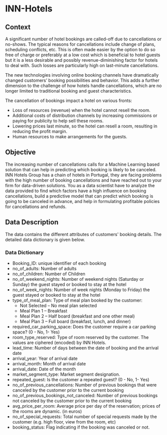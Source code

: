 # INN-Hotels

## Context
A significant number of hotel bookings are called-off due to cancellations or no-shows. The typical reasons for cancellations include change of plans, scheduling conflicts, etc. This is often made easier by the option to do so free of charge or preferably at a low cost which is beneficial to hotel guests but it is a less desirable and possibly revenue-diminishing factor for hotels to deal with. Such losses are particularly high on last-minute cancellations.

The new technologies involving online booking channels have dramatically changed customers’ booking possibilities and behavior. This adds a further dimension to the challenge of how hotels handle cancellations, which are no longer limited to traditional booking and guest characteristics.

The cancellation of bookings impact a hotel on various fronts:

- Loss of resources (revenue) when the hotel cannot resell the room.
- Additional costs of distribution channels by increasing commissions or paying for publicity to help sell these rooms.
- Lowering prices last minute, so the hotel can resell a room, resulting in reducing the profit margin.
- Human resources to make arrangements for the guests.

## Objective

The increasing number of cancellations calls for a Machine Learning based solution that can help in predicting which booking is likely to be canceled. INN Hotels Group has a chain of hotels in Portugal, they are facing problems with the high number of booking cancellations and have reached out to your firm for data-driven solutions. You as a data scientist have to analyze the data provided to find which factors have a high influence on booking cancellations, build a predictive model that can predict which booking is going to be canceled in advance, and help in formulating profitable policies for cancellations and refunds.

## Data Description

The data contains the different attributes of customers' booking details. The detailed data dictionary is given below.

### Data Dictionary

- Booking_ID: unique identifier of each booking
- no_of_adults: Number of adults
- no_of_children: Number of Children
- no_of_weekend_nights: Number of weekend nights (Saturday or Sunday) the guest stayed or booked to stay at the hotel
- no_of_week_nights: Number of week nights (Monday to Friday) the guest stayed or booked to stay at the hotel
- type_of_meal_plan: Type of meal plan booked by the customer:
    - Not Selected – No meal plan selected
    - Meal Plan 1 – Breakfast
    - Meal Plan 2 – Half board (breakfast and one other meal)
    - Meal Plan 3 – Full board (breakfast, lunch, and dinner)
- required_car_parking_space: Does the customer require a car parking space? (0 - No, 1- Yes)
- room_type_reserved: Type of room reserved by the customer. The values are ciphered (encoded) by INN Hotels.
- lead_time: Number of days between the date of booking and the arrival date
- arrival_year: Year of arrival date
- arrival_month: Month of arrival date
- arrival_date: Date of the month
- market_segment_type: Market segment designation.
- repeated_guest: Is the customer a repeated guest? (0 - No, 1- Yes)
- no_of_previous_cancellations: Number of previous bookings that were canceled by the customer prior to the current booking
- no_of_previous_bookings_not_canceled: Number of previous bookings not canceled by the customer prior to the current booking
- avg_price_per_room: Average price per day of the reservation; prices of the rooms are dynamic. (in euros)
- no_of_special_requests: Total number of special requests made by the customer (e.g. high floor, view from the room, etc)
- booking_status: Flag indicating if the booking was canceled or not.

